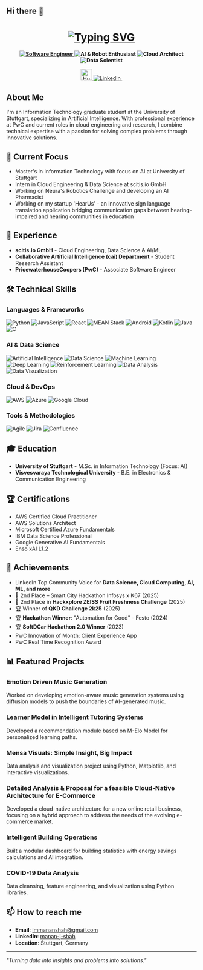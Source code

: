 ## Hi there 👋

<h1 align="center">
  <a href="https://git.io/typing-svg">
    <picture>
      <source media="(prefers-color-scheme: dark)" srcset="https://readme-typing-svg.herokuapp.com?font=Montserrat&weight=600&size=28&duration=3000&pause=1000&color=ffffff&center=true&vCenter=true&width=500&lines=I'm+Manan+Jignesh+Shah">
      <source media="(prefers-color-scheme: light)" srcset="https://readme-typing-svg.herokuapp.com?font=Montserrat&weight=600&size=28&duration=3000&pause=1000&color=000000&center=true&vCenter=true&width=500&lines=I'm+Manan+Jignesh+Shah">
      <img alt="Typing SVG" src="https://readme-typing-svg.herokuapp.com?font=Montserrat&weight=600&size=28&duration=3000&pause=1000&color=000000&center=true&vCenter=true&width=500&lines=I'm+Manan+Jignesh+Shah">
    </picture>
  </a>
</h1>

<p align="center" style="font-weight:bold">
  <a href="https://git.io/typing-svg">
    <picture>
      <source media="(prefers-color-scheme: dark)" srcset="https://readme-typing-svg.herokuapp.com?font=Fira+Code&size=18&duration=2000&pause=2000&color=ffffff&center=true&vCenter=true&repeat=true&width=250&lines=👨‍💻+Software+Engineer">
      <source media="(prefers-color-scheme: light)" srcset="https://readme-typing-svg.herokuapp.com?font=Fira+Code&size=18&duration=2000&pause=2000&color=000000&center=true&vCenter=true&repeat=true&width=250&lines=👨‍💻+Software+Engineer">
      <img alt="Software Engineer" src="https://readme-typing-svg.herokuapp.com?font=Fira+Code&size=18&duration=2000&pause=2000&color=000000&center=true&vCenter=true&repeat=true&width=250&lines=👨‍💻+Software+Engineer">
    </picture>
  </a>

  <a href="https://git.io/typing-svg" style="text-decoration: none; font-weight: bold;">
    <picture>
      <source media="(prefers-color-scheme: dark)" srcset="https://readme-typing-svg.herokuapp.com?font=Fira+Code&size=18&duration=2000&pause=2000&color=ffffff&center=true&vCenter=true&repeat=true&width=250&lines=🤖+AI+%26+Robot+Enthusiast">
      <source media="(prefers-color-scheme: light)" srcset="https://readme-typing-svg.herokuapp.com?font=Fira+Code&size=18&duration=2000&pause=2000&color=000000&center=true&vCenter=true&repeat=true&width=250&lines=🤖+AI+%26+Robot+Enthusiast">
      <img alt="AI & Robot Enthusiast" src="https://readme-typing-svg.herokuapp.com?font=Fira+Code&size=18&duration=2000&pause=2000&color=000000&center=true&vCenter=true&repeat=true&width=250&lines=🤖+AI+%26+Robot+Enthusiast">
    </picture>
  </a>
  
  <a style="text-decoration: none; font-weight: bold;" href="https://git.io/typing-svg">
    <picture>
      <source media="(prefers-color-scheme: dark)" srcset="https://readme-typing-svg.herokuapp.com?font=Fira+Code&size=18&duration=2000&pause=2000&color=ffffff&center=true&vCenter=true&repeat=true&width=200&lines=☁️+Cloud+Architect">
      <source media="(prefers-color-scheme: light)" srcset="https://readme-typing-svg.herokuapp.com?font=Fira+Code&size=18&duration=2000&pause=2000&color=000000&center=true&vCenter=true&repeat=true&width=200&lines=☁️+Cloud+Architect">
      <img alt="Cloud Architect" src="https://readme-typing-svg.herokuapp.com?font=Fira+Code&size=18&duration=2000&pause=2000&color=000000&center=true&vCenter=true&repeat=true&width=200&lines=☁️+Cloud+Architect">
    </picture>
  </a>
  
  <a style="text-decoration: none; font-weight: bold;" href="https://git.io/typing-svg">
    <picture>
      <source media="(prefers-color-scheme: dark)" srcset="https://readme-typing-svg.herokuapp.com?font=Fira+Code&size=18&duration=2000&pause=2000&color=ffffff&center=true&vCenter=true&repeat=true&width=200&lines=📊+Data+Scientist">
      <source media="(prefers-color-scheme: light)" srcset="https://readme-typing-svg.herokuapp.com?font=Fira+Code&size=18&duration=2000&pause=2000&color=000000&center=true&vCenter=true&repeat=true&width=200&lines=📊+Data+Scientist">
      <img alt="Data Scientist" src="https://readme-typing-svg.herokuapp.com?font=Fira+Code&size=18&duration=2000&pause=2000&color=000000&center=true&vCenter=true&repeat=true&width=200&lines=📊+Data+Scientist">
    </picture>
  </a>
</p>

<div align="center">
   <a href="https://huggingface.co/mananshah296" target="_blank">
     <img src="https://huggingface.co/front/assets/huggingface_logo.svg" alt="Hugging Face Logo" width="30" />
  </a>
  <!-- LinkedIn Icon with target="_blank" -->
  <a href="https://www.linkedin.com/in/manan-j-shah/" target="_blank">
    <img src="https://img.shields.io/badge/LinkedIn-0A66C2?style=for-the-badge&logo=linkedin" alt="LinkedIn"/>
  </a>
  
  <!-- Profile Views Counter -->
  <img src="https://komarev.com/ghpvc/?username=MananCoder29&style=for-the-badge&color=blue" alt=""/>
</div>

## About Me

I'm an Information Technology graduate student at the University of Stuttgart, specializing in Artificial Intelligence. With professional experience at PwC and current roles in cloud engineering and research, I combine technical expertise with a passion for solving complex problems through innovative solutions.

## 🔭 Current Focus

- Master's in Information Technology with focus on AI at University of Stuttgart
- Intern in Cloud Engineering & Data Science at scitis.io GmbH
- Working on Neura's Robotics Challenge and developing an AI Pharmacist
- Working on my startup 'HearUs' - an innovative sign language translation application bridging communication gaps between hearing-impaired and hearing communities in education

## 💼 Experience

- **scitis.io GmbH** - Cloud Engineering, Data Science & AI/ML
- **Collaborative Artificial Intelligence (cai) Department** - Student Research Assistant
- **PricewaterhouseCoopers (PwC)** - Associate Software Engineer

## 🛠️ Technical Skills

### Languages & Frameworks
![Python](https://img.shields.io/badge/-Python-3776AB?style=flat-square&logo=python&logoColor=white)
![JavaScript](https://img.shields.io/badge/-JavaScript-F7DF1E?style=flat-square&logo=javascript&logoColor=black)
![React](https://img.shields.io/badge/-React-61DAFB?style=flat-square&logo=react&logoColor=black)
![MEAN Stack](https://img.shields.io/badge/-MEAN%20Stack-00B388?style=flat-square&logo=mongodb&logoColor=white)
![Android](https://img.shields.io/badge/-Android-3DDC84?style=flat-square&logo=android&logoColor=white)
![Kotlin](https://img.shields.io/badge/-Kotlin-7F52FF?style=flat-square&logo=kotlin&logoColor=white)
![Java](https://img.shields.io/badge/-Java-007396?style=flat-square&logo=java&logoColor=white)
![C](https://img.shields.io/badge/-C%20Language-A8B9CC?style=flat-square&logo=c&logoColor=black)

### AI & Data Science
![Artificial Intelligence](https://img.shields.io/badge/-Artificial%20Intelligence-0078D7?style=flat-square&logo=ai&logoColor=white)
![Data Science](https://img.shields.io/badge/-Data%20Science-38B2AC?style=flat-square&logo=datascience&logoColor=white)
![Machine Learning](https://img.shields.io/badge/-Machine%20Learning-FF6F00?style=flat-square&logo=tensorflow&logoColor=white)
![Deep Learning](https://img.shields.io/badge/-Deep%20Learning-FF6F00?style=flat-square&logo=pytorch&logoColor=white)
![Reinforcement Learning](https://img.shields.io/badge/-Reinforcement%20Learning-9cf?style=flat-square&logo=python&logoColor=black)
![Data Analysis](https://img.shields.io/badge/-Data%20Analysis-4479A1?style=flat-square&logo=matplotlib&logoColor=white)
![Data Visualization](https://img.shields.io/badge/-Data%20Visualization-FF6384?style=flat-square&logo=chartdotjs&logoColor=white)

### Cloud & DevOps
![AWS](https://img.shields.io/badge/AWS-%23FF9900.svg?style=flat-square&logo=amazon-aws&logoColor=white)
![Azure](https://img.shields.io/badge/Azure-%230072C6.svg?style=flat-square&logo=azure-devops&logoColor=white)
![Google Cloud](https://img.shields.io/badge/-Google%20Cloud-4285F4?style=flat-square&logo=googlecloud&logoColor=white)

### Tools & Methodologies
![Agile](https://img.shields.io/badge/-Agile-47A248?style=flat-square&logo=agile&logoColor=white)
![Jira](https://img.shields.io/badge/-Jira-0052CC?style=flat-square&logo=jira&logoColor=white)
![Confluence](https://img.shields.io/badge/-Confluence-172B4D?style=flat-square&logo=confluence&logoColor=white)

## 🎓 Education

- **University of Stuttgart** - M.Sc. in Information Technology (Focus: AI)
- **Visvesvaraya Technological University** - B.E. in Electronics & Communication Engineering

## 🏆 Certifications

- AWS Certified Cloud Practitioner
- AWS Solutions Architect
- Microsoft Certified Azure Fundamentals
- IBM Data Science Professional
- Google Generative AI Fundamentals
- Enso xAI L1.2

## 🏅 Achievements

- LinkedIn Top Community Voice for <B>Data Science, Cloud Computing, AI, ML, and more</B>
- 🥈 2nd Place – Smart City Hackathon Infosys x K67 (2025)
- 🥈 2nd Place in <B>Hackxplore ZEISS Fruit Freshness Challenge</B> (2025)
- 🏆 Winner of <B>QKD Challenge 2k25</B> (2025)
- 🏆 <B>Hackathon Winner</B>: "Automation for Good" - Festo (2024)
- 🏆 <B>SoftDCar Hackathon 2.0 Winner</B> (2023)
- PwC Innovation of Month: Client Experience App
- PwC Real Time Recognition Award

## 📊 Featured Projects
### Emotion Driven Music Generation
Worked on developing emotion-aware music generation systems using diffusion models to push the boundaries of AI-generated music. 

### Learner Model in Intelligent Tutoring Systems
Developed a recommendation module based on M-Elo Model for personalized learning paths.

### Mensa Visuals: Simple Insight, Big Impact
Data analysis and visualization project using Python, Matplotlib, and interactive visualizations.

### Detailed Analysis & Proposal for a feasible Cloud-Native Architecture for E-Commerce
Developed a cloud-native architecture for a new online retail business, focusing on a hybrid approach to address the needs of the evolving e-commerce market.

### Intelligent Building Operations
Built a modular dashboard for building statistics with energy savings calculations and AI integration.

### COVID-19 Data Analysis
Data cleansing, feature engineering, and visualization using Python libraries.

## 📫 How to reach me

- **Email**: immananshah@gmail.com
- **LinkedIn**: [manan-j-shah](https://www.linkedin.com/in/manan-j-shah/)
- **Location**: Stuttgart, Germany

---

*"Turning data into insights and problems into solutions."*
